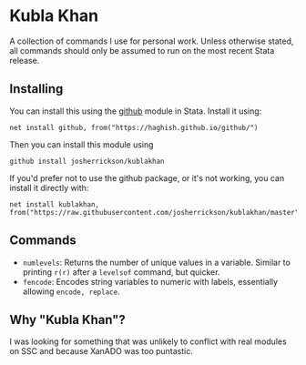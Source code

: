 # Kubla Khan

A collection of commands I use for personal work. Unless otherwise stated, all commands should only be assumed to run on the most recent Stata release.

## Installing

You can install this using the [github](https://github.com/haghish/github) module in Stata. Install it using:

```
net install github, from("https://haghish.github.io/github/")
```

Then you can install this module using

```
github install josherrickson/kublakhan
```

If you'd prefer not to use the github package, or it's not working, you can install it directly with:

```
net install kublakhan, from("https://raw.githubusercontent.com/josherrickson/kublakhan/master")
```

## Commands

- `numlevels`: Returns the number of unique values in a variable. Similar to printing `r(r)` after a `levelsof` command, but quicker.
- `fencode`: Encodes string variables to numeric with labels, essentially allowing `encode, replace`.

## Why "Kubla Khan"?

I was looking for something that was unlikely to conflict with real modules on SSC and because XanADO was too puntastic.
